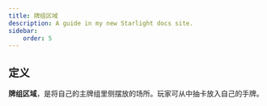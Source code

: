 ```yaml
---
title: 牌组区域 
description: A guide in my new Starlight docs site.
sidebar:
    order: 5
---
```


## 定义

**牌组区域**，是将自己的主牌组里侧摆放的场所。玩家可从中抽卡放入自己的手牌。
